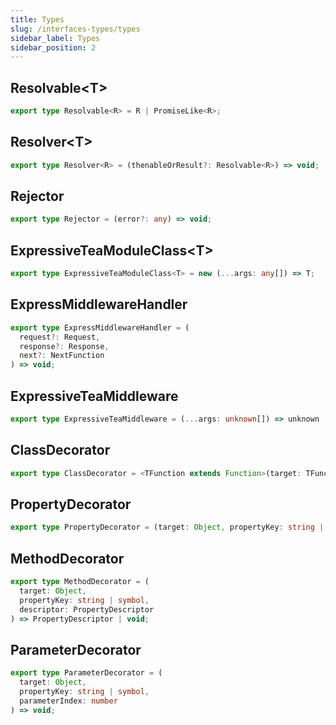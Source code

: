 ```yaml
---
title: Types
slug: /interfaces-types/types
sidebar_label: Types
sidebar_position: 2
---
```


## Resolvable<T\>

```typescript
export type Resolvable<R> = R | PromiseLike<R>;
```

## Resolver<T\>

```typescript
export type Resolver<R> = (thenableOrResult?: Resolvable<R>) => void;
```

## Rejector

```typescript
export type Rejector = (error?: any) => void;
```

## ExpressiveTeaModuleClass<T\>

```typescript
export type ExpressiveTeaModuleClass<T> = new (...args: any[]) => T;
```

## ExpressMiddlewareHandler

```typescript
export type ExpressMiddlewareHandler = (
  request?: Request,
  response?: Response,
  next?: NextFunction
) => void;
```

## ExpressiveTeaMiddleware

```typescript
export type ExpressiveTeaMiddleware = (...args: unknown[]) => unknown | Promise<unknown>;
```

## ClassDecorator

```typescript
export type ClassDecorator = <TFunction extends Function>(target: TFunction) => TFunction | void;
```

## PropertyDecorator

```typescript
export type PropertyDecorator = (target: Object, propertyKey: string | symbol) => void;
```

## MethodDecorator

```typescript
export type MethodDecorator = (
  target: Object,
  propertyKey: string | symbol,
  descriptor: PropertyDescriptor
) => PropertyDescriptor | void;
```

## ParameterDecorator

```typescript
export type ParameterDecorator = (
  target: Object,
  propertyKey: string | symbol,
  parameterIndex: number
) => void;
```
